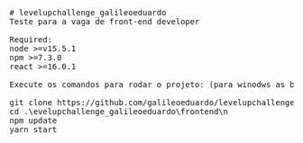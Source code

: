 <pre>
# levelupchallenge_galileoeduardo
Teste para a vaga de front-end developer

Required:
node >=v15.5.1
npm >=7.3.0
react >=16.0.1

Execute os comandos para rodar o projeto: (para winodws as barras são invertidas)

git clone https://github.com/galileoeduardo/levelupchallenge_galileoeduardo.git
cd .\evelupchallenge_galileoeduardo\frontend\n
npm update
yarn start

</pre>
